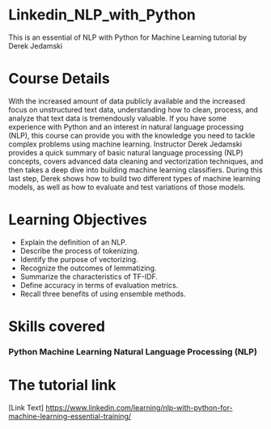 # Linkedin_NLP_with_Python
This is an essential of NLP with Python for Machine Learning tutorial by Derek Jedamski

# Course Details

With the increased amount of data publicly available and the increased focus on unstructured text data, understanding how to clean, process, and analyze that text data is tremendously valuable. If you have some experience with Python and an interest in natural language processing (NLP), this course can provide you with the knowledge you need to tackle complex problems using machine learning. Instructor Derek Jedamski provides a quick summary of basic natural language processing (NLP) concepts, covers advanced data cleaning and vectorization techniques, and then takes a deep dive into building machine learning classifiers. During this last step, Derek shows how to build two different types of machine learning models, as well as how to evaluate and test variations of those models.

# Learning Objectives
- Explain the definition of an NLP.
- Describe the process of tokenizing.
- Identify the purpose of vectorizing.
- Recognize the outcomes of lemmatizing.
- Summarize the characteristics of TF-IDF.
- Define accuracy in terms of evaluation metrics.
- Recall three benefits of using ensemble methods.

# Skills covered
### Python Machine Learning  Natural Language Processing (NLP) 

# The tutorial link
[Link Text] https://www.linkedin.com/learning/nlp-with-python-for-machine-learning-essential-training/

